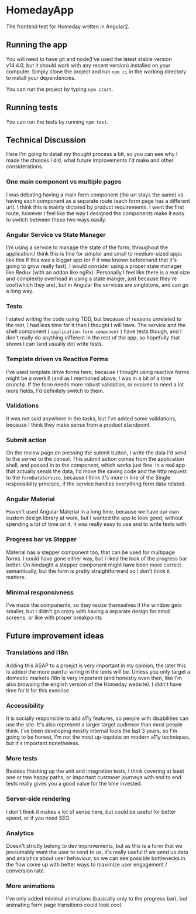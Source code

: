 # HomedayApp
The frontend test for Homeday written in Angular2.

## Running the app

You will need to have git and node(I've used the latest stable version v14.4.0, but it should work 
with any recent version) installed on your computer.
Simply clone the project and run `npm ci` in the working directory to install your dependencies.

You can run the project by typing `npm start`.

## Running  tests

You can run the tests by running `npm test`.

## Technical Discussion
Here I'm going to detail my thought process a bit, so you can see why I made the choices
I did, what future improvements I'd make and other considerations.

### One main component vs multiple pages
I was debating having a main form component (the url stays the same) vs having each 
component as a separate route (each form page has a different url). I think this is
mainly dictated by product requirements. I went the first route, 
however I feel like the way I designed the components make it easy to switch between these
two ways easily.

### Angular Service vs State Manager
I'm using a service to manage the state of the form, throughout the application.I think this is fine for simpler and small to medium-sized apps like this
If this was a bigger app (or if it was known beforehand that it's going to grow really fast),
I would consider using a proper state manager like Redux (with an addon like ngRx). Personally
I feel like there is a real size and complexity overhead in using a state manger, just because
they're cool(which they are), but in Angular the services are singletons, and can go a long way.

### Tests
I stated writing the code using TDD, but because of reasons unrelated to the test, I
had less time for it than I thought I will have. The service and the shell component
( `application-form-component` ) have tests though, and I don't really do anything 
different in the rest of the app, so hopefully that shows I can (and usually do) write
tests.

### Template driven vs Reactive Forms
I've used template drive forms here, because I thought using reactive forms might be
a overkill (and as I mentioned above, I was in a bit of a time crunch). If the form
needs more robust validation, or evolves to need a lot more fields, I'd definitely switch
 to them.
 
### Validations
It was not said anywhere in the tasks, but I've added some validations, because I think 
they make sense from a product standpoint.

### Submit action
On the review page on pressing the submit button, I write the data I'd send to the server
to the consol.  This submit action comes from the application shell, and passed in to the
component, which works just fine. In a real app that actually sends the data, I'd  move the
saving code and the http request to the `formDataService`, because I think it's more in line
of the Single responsibilty principle, if the service handles everything form data related.


### Angular Material
Haven't used Angular Material in a long time, because we have our own custom design library at
work, but I wanted the app to look good, without spending a lot of time on it, It was really easy
to use and to write tests with.

### Progress bar vs Stepper
Material has a stepper component too, that can be used for multipage forms. I could have
gone either way, but I liked the look of the progress bar better. On hindsight a stepper
component might have been more correct semantically, but the form is pretty straightforward
so I don't think it matters.

### Minimal responsivness
I've made the components, so they resize themselves if the window gets smaller, but 
I didn't go crazy with having a separate design for small screens, or like with proper
breakpoints  


## Future improvement ideas

### Translations and i18n
Adding this ASAP to a proejct is very important in my opinion, the later this is added
the more painful wiring in the texts will be. Unless you only target a domestic markets 
i18n is very important (and honestly even then, like I'm also browsing the english version
of the Homeday website). I didn't have time for it for this exercise.

### Accessibility
It is socially responsible to add a11y features, so people with disabilities can use the
site. It's also represent a larger target audience than most people think. I've been developing
mostly internal tools the  last 3 years, so I'm going to be honest, I'm not the most up-topdate
on modern a11y techniques, but it's important nonetheless.

### More tests
Besides finishing up the unit and integration tests, I think covering at least one or two
happy paths, or important custmoer journeys with end to end tests really gives you a good value
for the time invested.

### Server-side rendering
I don't think it makes a lot of sense here, but could be useful for better speed, or if
you need SEO.

### Analytics
Doesn't strictly belong to dev improvements, but as this is a form that we presumably
want the user to send to us, it's really useful if we send us data and analytics about user
behaviour, so we can see possible bottlenecks in the flow come up with better ways to maximize
user engagement / conversion rate.

### More animations
I've only added minimal animations (basically  only to the progress bar), but  animating
form page transitions could look cool.
